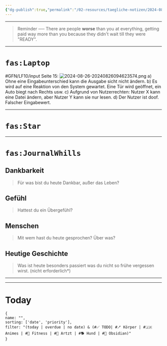 ```yaml
---
{"dg-publish":true,"permalink":"/02-resources/taegliche-notizen/2024-08-26/","tags":["täglicheNotiz"]}
---
```


---
>Reminder ── There are people **worse** than you at everything, getting paid way more than you because they didn't wait till they were "READY". 
---
# `fas:Laptop`
#GFN/LF10/input 
Seite 15:
![2024-08-26-20240826094623574.png](/img/user/02%20-%20RESOURCES/Files/2024-08-26-20240826094623574.png)
a) Ohne eine Eingabeunterschied kann die Ausgabe sicht nicht ändern.
b) Es wird auf eine Reaktion von den System gewartet. Eine Tür wird geöffnet, ein Auto biegt nach Rechts usw.
c) Aufgrund von Nutzerrechten: Nutzer X kann eine Datei ändern, aber Nutzer Y kann sie nur lesen.
d) Der Nutzer ist doof. Falscher Eingabewert.

___
# `fas:Star`



___
# `fas:JournalWhills`
## Dankbarkeit
>Für was bist du heute Dankbar, außer das Leben?

## Gefühl
>Hattest du ein Übergefühl?

## Menschen
>Mit wem hast du heute gesprochen? Über was?

## Heutige Geschichte
>Was ist heute besonders passiert was du nicht so frühe vergessen wirst. (nicht erforderlich*)


___
---
# Today
```todoist
{
name: "",
sorting: ['date', 'priority'],
filter: "(today | overdue | no date) & (#✅ TODO| #🪥 Körper | #🇯🇵 Animes | #💪 Fitness | #💉 Artzt | #🐕 Hund | #💎 Obsidian)"
}
```
